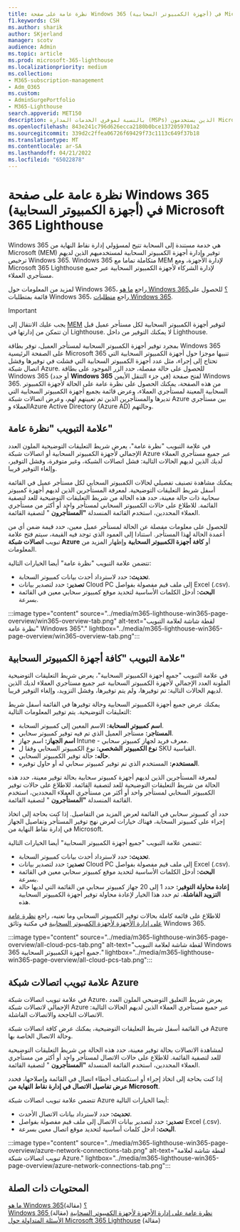 ```yaml
---
title: نظرة عامة على صفحة Windows 365 (أجهزة الكمبيوتر السحابية) في Microsoft 365 Lighthouse
f1.keywords: CSH
ms.author: sharik
author: SKjerland
manager: scotv
audience: Admin
ms.topic: article
ms.prod: microsoft-365-lighthouse
ms.localizationpriority: medium
ms.collection:
- M365-subscription-management
- Adm_O365
ms.custom:
- AdminSurgePortfolio
- M365-Lighthouse
search.appverid: MET150
description: بالنسبة لموفري الخدمات المدارة (MSPs) الذين يستخدمون Microsoft 365 Lighthouse، تعرف على صفحة Windows 365 (أجهزة الكمبيوتر السحابية).
ms.openlocfilehash: 843e241c796d626ecca2180b0bce1372059701a2
ms.sourcegitcommit: 339d2c2ffea06726f69429f73c1113c649f37b18
ms.translationtype: MT
ms.contentlocale: ar-SA
ms.lasthandoff: 04/21/2022
ms.locfileid: "65022878"
---
```

# <a name="overview-of-the-windows-365-cloud-pcs-page-in-microsoft-365-lighthouse"></a>نظرة عامة على صفحة Windows 365 (أجهزة الكمبيوتر السحابية) في Microsoft 365 Lighthouse  
  
Windows 365 هي خدمة مستندة إلى السحابة تتيح لمسؤولي إدارة نقاط النهاية من Microsoft (MEM) توفير وإدارة أجهزة الكمبيوتر السحابية لمستخدميهم الذين لديهم ترخيص Windows 365. Windows 365 متكاملة تماما مع MEM لإدارة الأجهزة، ومع Microsoft 365 Lighthouse لإدارة الشركاء لأجهزة الكمبيوتر السحابية عبر جميع مستأجري العملاء.

لمزيد من المعلومات حول Windows 365، راجع [ما هو Windows 365؟](/windows-365/overview) للحصول على قائمة بمتطلبات Windows 365، راجع [متطلبات Windows 365](/windows-365/enterprise/requirements).

> [!IMPORTANT]
> يجب عليك الانتقال إلى [MEM](https://go.microsoft.com/fwlink/p/?linkid=2150463) لتوفير أجهزة الكمبيوتر السحابية لكل مستأجر عميل قبل أن تتمكن من إدارتها في Lighthouse. لا يمكنك التوفير من داخل Lighthouse.

بمجرد توفير أجهزة الكمبيوتر السحابية لمستأجر العميل، توفر بطاقة Windows 365 على الصفحة الرئيسية Microsoft 365 تنبيها موجزا حول أجهزة الكمبيوتر السحابية التي تحتاج إلى إجراء، مثل عدد أجهزة الكمبيوتر السحابية التي فشلت في توفيرها وفشل اتصال شبكة Azure. للحصول على حالة مفصلة، حدد الزر الموجود على بطاقة Windows 365 (أو حدد **Windows 365** في جزء التنقل الأيمن) لفتح صفحة Windows 365. من هذه الصفحة، يمكنك الحصول على نظرة عامة على الحالة لأجهزة الكمبيوتر السحابية المعينة لمستأجري العملاء، وعرض قائمة بجميع أجهزة الكمبيوتر السحابية التي تديرها والمستأجرين الذين تم تعيينهم لهم، وعرض اتصالات شبكة Azure بين مستأجري العملاء وAzure Active Directory (Azure AD) وحالتهم.

## <a name="overview-tab"></a>علامة التبويب "نظرة عامة"

في علامة التبويب "نظرة عامة"، يعرض شريط التعليقات التوضيحية الملون العدد الإجمالي لأجهزة الكمبيوتر السحابية أو اتصالات شبكة Azure عبر جميع مستأجري العملاء لديك الذين لديهم الحالات التالية: فشل اتصالات الشبكة، وغير متوفرة، وفشل التوفير، وإلغاء التوفير قريبا.

يمكنك مشاهدة تصنيف تفصيلي لحالات الكمبيوتر السحابي لكل مستأجر عميل في القائمة أسفل شريط التعليقات التوضيحية. لمعرفة المستأجرين الذين لديهم أجهزة كمبيوتر سحابية ذات حالة معينة، حدد هذه الحالة من شريط التعليقات التوضيحية للعد لتصفية القائمة. للاطلاع على حالات الكمبيوتر السحابي لمستأجر واحد أو أكثر من مستأجري العملاء المحددين، استخدم القائمة المنسدلة **"المستأجرون** " لتصفية القائمة.

للحصول على معلومات مفصلة عن الحالة لمستأجر عميل معين، حدد قيمة ضمن أي من أعمدة الحالة لهذا المستأجر. استنادا إلى العمود الذي توجد فيه القيمة، سيتم فتح علامة تبويب **اتصالات شبكة Azure** أو **كافة أجهزة الكمبيوتر السحابية** وإظهار المزيد من المعلومات.

تتضمن علامة التبويب "نظرة عامة" أيضا الخيارات التالية:

- **تحديث:** حدد لاسترداد أحدث بيانات كمبيوتر السحابة.
- **تصدير:** حدد لتصدير بيانات Cloud PC إلى ملف قيم مفصولة بفواصل Excel (.csv).
- **البحث:** أدخل الكلمات الأساسية لتحديد موقع كمبيوتر سحابي معين في القائمة بسرعة.

:::image type="content" source="../media/m365-lighthouse-win365-page-overview/win365-overview-tab.png" alt-text="لقطة شاشة لعلامة التبويب &quot;نظرة عامة Windows 365&quot;." lightbox="../media/m365-lighthouse-win365-page-overview/win365-overview-tab.png":::

## <a name="all-cloud-pcs-tab"></a>علامة التبويب "كافة أجهزة الكمبيوتر السحابية"

في علامة التبويب "جميع أجهزة الكمبيوتر السحابية"، يعرض شريط التعليقات التوضيحية الملونة العدد الإجمالي لأجهزة الكمبيوتر السحابية عبر جميع مستأجري العملاء لديك الذين لديهم الحالات التالية: تم توفيرها، ولم يتم توفيرها، وفشل التزويد، وإلغاء التوفير قريبا.

يمكنك عرض جميع أجهزة الكمبيوتر السحابية وحالة توفيرها في القائمة أسفل شريط التعليقات التوضيحية. يتم توفير المعلومات التالية:

- **اسم كمبيوتر السحابة:** الاسم المعين إلى كمبيوتر السحابة.
- **المستاجر:** مستأجر العميل الذي تم فيه توفير كمبيوتر سحابي.
- **اسم الجهاز:** اسم جهاز Intune - معرف فريد لجهاز كمبيوتر سحابي.
- **نوع الكمبيوتر الشخصي:** نوع الكمبيوتر السحابي وفقا ل SKU القياسية.
- **حاله:** حالة توفير الكمبيوتر السحابي.
- **المستخدم:** المستخدم الذي تم توفير كمبيوتر سحابي له أو حاول توفيره.

لمعرفة المستأجرين الذين لديهم أجهزة كمبيوتر سحابية بحالة توفير معينة، حدد هذه الحالة من شريط التعليقات التوضيحية للعد لتصفية القائمة. للاطلاع على حالات توفير الكمبيوتر السحابي لمستأجر واحد أو أكثر من مستأجري العملاء المحددين، استخدم القائمة المنسدلة **"المستأجرون** " لتصفية القائمة.

حدد أي كمبيوتر سحابي في القائمة لعرض المزيد من التفاصيل. إذا كنت بحاجة إلى اتخاذ إجراء على كمبيوتر السحابة، فهناك خيارات لعرض نهج توفير المستأجر وتفاصيل الجهاز في إدارة نقاط النهاية من Microsoft.

تتضمن علامة التبويب "جميع أجهزة الكمبيوتر السحابية" أيضا الخيارات التالية:

- **تحديث:** حدد لاسترداد أحدث بيانات كمبيوتر السحابة.
- **تصدير:** حدد لتصدير بيانات Cloud PC إلى ملف قيم مفصولة بفواصل Excel (.csv).
- **البحث:** أدخل الكلمات الأساسية لتحديد موقع كمبيوتر سحابي معين في القائمة بسرعة.
- **إعادة محاولة التوفير:** حدد 1 إلى 20 جهاز كمبيوتر سحابي من القائمة التي لديها حالة **التزويد الفاشلة**، ثم حدد هذا الخيار لإعادة محاولة توفير أجهزة الكمبيوتر السحابية هذه.

للاطلاع على قائمة كاملة بحالات توفير الكمبيوتر السحابي وما تعنيه، راجع [نظرة عامة على إدارة الأجهزة لأجهزة الكمبيوتر السحابية](/windows-365/enterprise/device-management-overview#column-details) في مكتبة وثائق Windows 365.

:::image type="content" source="../media/m365-lighthouse-win365-page-overview/all-cloud-pcs-tab.png" alt-text="لقطة شاشة لعلامة التبويب Windows 365 جميع أجهزة الكمبيوتر السحابية." lightbox="../media/m365-lighthouse-win365-page-overview/all-cloud-pcs-tab.png":::

## <a name="azure-network-connections-tab"></a>علامة تبويب اتصالات شبكة Azure

في علامة تبويب اتصالات شبكة Azure، يعرض شريط التعليق التوضيحي الملون العدد الإجمالي لاتصالات شبكة Azure عبر جميع مستأجري العملاء الذين لديهم الحالات التالية: الاتصالات الناجحة والاتصالات الفاشلة.

في القائمة أسفل شريط التعليقات التوضيحية، يمكنك عرض كافة اتصالات شبكة Azure وحالة الاتصال الخاصة بها.

لمشاهدة الاتصالات بحالة توفير معينة، حدد هذه الحالة من شريط التعليقات التوضيحية للعد لتصفية القائمة. للاطلاع على حالات الاتصال لمستأجر واحد أو أكثر من مستأجري العملاء المحددين، استخدم القائمة المنسدلة **"المستأجرون** " لتصفية القائمة.

إذا كنت بحاجة إلى اتخاذ إجراء أو استكشاف أخطاء اتصال في القائمة وإصلاحها، فحدد **عرض تفاصيل الاتصال في إدارة نقاط النهاية من Microsoft**.

تتضمن علامة تبويب اتصالات شبكة Azure أيضا الخيارات التالية:

- **تحديث:** حدد لاسترداد بيانات الاتصال الأحدث.
- **تصدير:** حدد لتصدير بيانات الاتصال إلى ملف قيم مفصولة بفواصل Excel (.csv).
- **البحث:** أدخل كلمات أساسية لتحديد موقع اتصال معين بسرعة.

:::image type="content" source="../media/m365-lighthouse-win365-page-overview/azure-network-connections-tab.png" alt-text="لقطة شاشة لعلامة تبويب اتصالات شبكة Azure." lightbox="../media/m365-lighthouse-win365-page-overview/azure-network-connections-tab.png":::

## <a name="related-content"></a>المحتويات ذات الصلة

[ما هو Windows 365؟](/windows-365/overview) (مقالة)\
[Windows 365 نظرة عامة على إدارة الأجهزة لأجهزة الكمبيوتر السحابية](/windows-365/enterprise/device-management-overview) (مقالة)\
[الأسئلة المتداولة حول Microsoft 365 Lighthouse](m365-lighthouse-faq.yml) (مقالة)